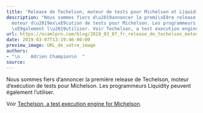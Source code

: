 ```yaml
---
title: 'Release de Techelson, moteur de tests pour Michelson et Liquidity '
description: "Nous sommes fiers d\u2019annoncer la premi\xE8re release de Techelson,
  moteur d\u2019ex\xE9cution de tests pour Michelson. Les programmeurs Liquidity peuvent
  \xE9galement l\u2019utiliser. Voir Techelson, a test execution engine for Michelson...."
url: https://ocamlpro.com/blog/2019_03_07_fr_release_de_techelson_moteur_de_tests_pour_michelson_et_liquidity
date: 2019-03-07T13:19:46-00:00
preview_image: URL_de_votre_image
authors:
- "\n    Adrien Champion\n  "
source:
---
```


<p>Nous sommes fiers d&rsquo;annoncer la premi&egrave;re release de Techelson, moteur d&rsquo;ex&eacute;cution de tests pour Michelson. Les programmeurs Liquidity peuvent &eacute;galement l&rsquo;utiliser.</p>
<p>Voir <a href="https://ocamlpro.com/2019/03/05/techelson-a-test-execution-engine-for-michelson/">Techelson, a test execution engine for Michelson</a>.</p>

